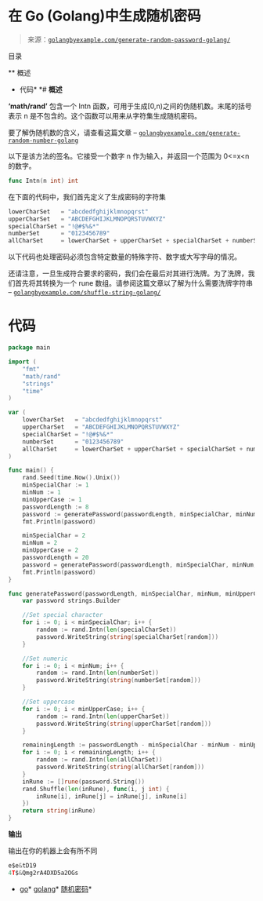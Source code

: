 <!--yml

category: 未分类

date: 2024-10-13 06:16:04

-->

# 在 Go (Golang)中生成随机密码

> 来源：[`golangbyexample.com/generate-random-password-golang/`](https://golangbyexample.com/generate-random-password-golang/)

目录

**   概述

+   代码*  *# **概述**

**‘math/rand’** 包含一个 Intn 函数，可用于生成[0,n)之间的伪随机数。末尾的括号表示 n 是不包含的。这个函数可以用来从字符集生成随机密码。

要了解伪随机数的含义，请查看这篇文章 – [`golangbyexample.com/generate-random-number-golang`](https://golangbyexample.com/generate-random-number-golang)

以下是该方法的签名。它接受一个数字 n 作为输入，并返回一个范围为 0<=x<n 的数字。

```go
func Intn(n int) int
```

在下面的代码中，我们首先定义了生成密码的字符集

```go
lowerCharSet   = "abcdedfghijklmnopqrst"
upperCharSet   = "ABCDEFGHIJKLMNOPQRSTUVWXYZ"
specialCharSet = "!@#$%&*"
numberSet      = "0123456789"
allCharSet     = lowerCharSet + upperCharSet + specialCharSet + numberSet
```

以下代码也处理密码必须包含特定数量的特殊字符、数字或大写字母的情况。

还请注意，一旦生成符合要求的密码，我们会在最后对其进行洗牌。为了洗牌，我们首先将其转换为一个 rune 数组。请参阅这篇文章以了解为什么需要洗牌字符串 – [`golangbyexample.com/shuffle-string-golang/`](https://golangbyexample.com/shuffle-string-golang/)

# **代码**

```go
package main

import (
    "fmt"
    "math/rand"
    "strings"
    "time"
)

var (
    lowerCharSet   = "abcdedfghijklmnopqrst"
    upperCharSet   = "ABCDEFGHIJKLMNOPQRSTUVWXYZ"
    specialCharSet = "!@#$%&*"
    numberSet      = "0123456789"
    allCharSet     = lowerCharSet + upperCharSet + specialCharSet + numberSet
)

func main() {
    rand.Seed(time.Now().Unix())
    minSpecialChar := 1
    minNum := 1
    minUpperCase := 1
    passwordLength := 8
    password := generatePassword(passwordLength, minSpecialChar, minNum, minUpperCase)
    fmt.Println(password)

    minSpecialChar = 2
    minNum = 2
    minUpperCase = 2
    passwordLength = 20
    password = generatePassword(passwordLength, minSpecialChar, minNum, minUpperCase)
    fmt.Println(password)
}

func generatePassword(passwordLength, minSpecialChar, minNum, minUpperCase int) string {
    var password strings.Builder

    //Set special character
    for i := 0; i < minSpecialChar; i++ {
        random := rand.Intn(len(specialCharSet))
        password.WriteString(string(specialCharSet[random]))
    }

    //Set numeric
    for i := 0; i < minNum; i++ {
        random := rand.Intn(len(numberSet))
        password.WriteString(string(numberSet[random]))
    }

    //Set uppercase
    for i := 0; i < minUpperCase; i++ {
        random := rand.Intn(len(upperCharSet))
        password.WriteString(string(upperCharSet[random]))
    }

    remainingLength := passwordLength - minSpecialChar - minNum - minUpperCase
    for i := 0; i < remainingLength; i++ {
        random := rand.Intn(len(allCharSet))
        password.WriteString(string(allCharSet[random]))
    }
    inRune := []rune(password.String())
	rand.Shuffle(len(inRune), func(i, j int) {
		inRune[i], inRune[j] = inRune[j], inRune[i]
	})
	return string(inRune)
}
```

**输出**

输出在你的机器上会有所不同

```go
e$e&tD19
4T$&Qmg2rA4DXD5a2OGs
```

+   [go](https://golangbyexample.com/tag/go/)*   [golang](https://golangbyexample.com/tag/golang/)*   [随机密码](https://golangbyexample.com/tag/random-password/)*
